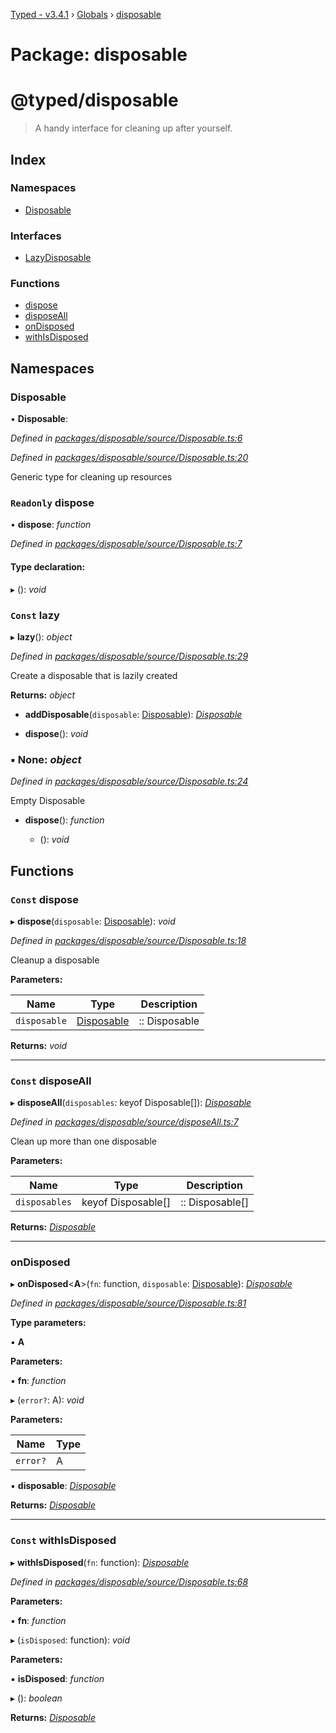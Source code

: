 [Typed - v3.4.1](../README.md) › [Globals](../globals.md) › [disposable](disposable.md)

# Package: disposable

# @typed/disposable

> A handy interface for cleaning up after yourself.

## Index

### Namespaces

* [Disposable](disposable.md#disposable)

### Interfaces

* [LazyDisposable](../interfaces/disposable.lazydisposable.md)

### Functions

* [dispose](disposable.md#const-dispose)
* [disposeAll](disposable.md#const-disposeall)
* [onDisposed](disposable.md#ondisposed)
* [withIsDisposed](disposable.md#const-withisdisposed)

## Namespaces

###  Disposable

• **Disposable**:

*Defined in [packages/disposable/source/Disposable.ts:6](https://github.com/TylorS/typed-prelude/blob/cf24d7c0/packages/disposable/source/Disposable.ts#L6)*

*Defined in [packages/disposable/source/Disposable.ts:20](https://github.com/TylorS/typed-prelude/blob/cf24d7c0/packages/disposable/source/Disposable.ts#L20)*

Generic type for cleaning up resources

### `Readonly` dispose

• **dispose**: *function*

*Defined in [packages/disposable/source/Disposable.ts:7](https://github.com/TylorS/typed-prelude/blob/cf24d7c0/packages/disposable/source/Disposable.ts#L7)*

#### Type declaration:

▸ (): *void*

### `Const` lazy

▸ **lazy**(): *object*

*Defined in [packages/disposable/source/Disposable.ts:29](https://github.com/TylorS/typed-prelude/blob/cf24d7c0/packages/disposable/source/Disposable.ts#L29)*

Create a disposable that is lazily created

**Returns:** *object*

* **addDisposable**(`disposable`: [Disposable](disposable.md#disposable)): *[Disposable](disposable.md#disposable)*

* **dispose**(): *void*

### ▪ **None**: *object*

*Defined in [packages/disposable/source/Disposable.ts:24](https://github.com/TylorS/typed-prelude/blob/cf24d7c0/packages/disposable/source/Disposable.ts#L24)*

Empty Disposable

* **dispose**(): *function*

  * (): *void*

## Functions

### `Const` dispose

▸ **dispose**(`disposable`: [Disposable](disposable.md#disposable)): *void*

*Defined in [packages/disposable/source/Disposable.ts:18](https://github.com/TylorS/typed-prelude/blob/cf24d7c0/packages/disposable/source/Disposable.ts#L18)*

Cleanup a disposable

**Parameters:**

Name | Type | Description |
------ | ------ | ------ |
`disposable` | [Disposable](disposable.md#disposable) | :: Disposable  |

**Returns:** *void*

___

### `Const` disposeAll

▸ **disposeAll**(`disposables`: keyof Disposable[]): *[Disposable](disposable.md#disposable)*

*Defined in [packages/disposable/source/disposeAll.ts:7](https://github.com/TylorS/typed-prelude/blob/cf24d7c0/packages/disposable/source/disposeAll.ts#L7)*

Clean up more than one disposable

**Parameters:**

Name | Type | Description |
------ | ------ | ------ |
`disposables` | keyof Disposable[] | :: Disposable[]  |

**Returns:** *[Disposable](disposable.md#disposable)*

___

###  onDisposed

▸ **onDisposed**<**A**>(`fn`: function, `disposable`: [Disposable](disposable.md#disposable)): *[Disposable](disposable.md#disposable)*

*Defined in [packages/disposable/source/Disposable.ts:81](https://github.com/TylorS/typed-prelude/blob/cf24d7c0/packages/disposable/source/Disposable.ts#L81)*

**Type parameters:**

▪ **A**

**Parameters:**

▪ **fn**: *function*

▸ (`error?`: A): *void*

**Parameters:**

Name | Type |
------ | ------ |
`error?` | A |

▪ **disposable**: *[Disposable](disposable.md#disposable)*

**Returns:** *[Disposable](disposable.md#disposable)*

___

### `Const` withIsDisposed

▸ **withIsDisposed**(`fn`: function): *[Disposable](disposable.md#disposable)*

*Defined in [packages/disposable/source/Disposable.ts:68](https://github.com/TylorS/typed-prelude/blob/cf24d7c0/packages/disposable/source/Disposable.ts#L68)*

**Parameters:**

▪ **fn**: *function*

▸ (`isDisposed`: function): *void*

**Parameters:**

▪ **isDisposed**: *function*

▸ (): *boolean*

**Returns:** *[Disposable](disposable.md#disposable)*
